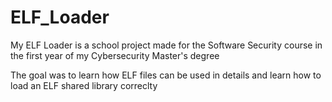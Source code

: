 # ELF_Loader

My ELF Loader is a school project made for the Software Security course in the first year of my Cybersecurity Master's degree

The goal was to learn how ELF files can be used in details and learn how to load an ELF shared library correclty
